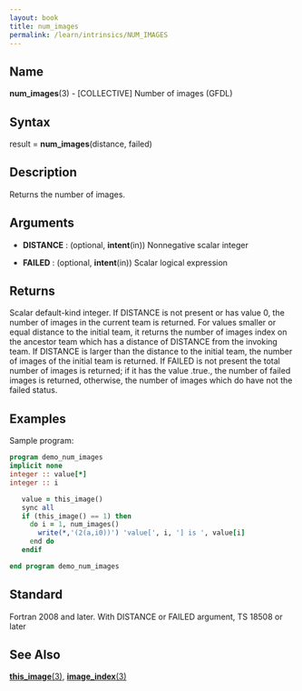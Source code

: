 ```yaml
---
layout: book
title: num_images
permalink: /learn/intrinsics/NUM_IMAGES
---
```

## __Name__

__num\_images__(3) - \[COLLECTIVE\] Number of images
(GFDL)

## __Syntax__

result = __num\_images__(distance, failed)

## __Description__

Returns the number of images.

## __Arguments__

  - __DISTANCE__
    : (optional, __intent__(in)) Nonnegative scalar integer

  - __FAILED__
    : (optional, __intent__(in)) Scalar logical expression

## __Returns__

Scalar default-kind integer. If DISTANCE is not present or has value 0,
the number of images in the current team is returned. For values smaller
or equal distance to the initial team, it returns the number of images
index on the ancestor team which has a distance of DISTANCE from the
invoking team. If DISTANCE is larger than the distance to the initial
team, the number of images of the initial team is returned. If FAILED is
not present the total number of images is returned; if it has the value
.true., the number of failed images is returned, otherwise, the number
of images which do have not the failed status.

## __Examples__

Sample program:

```fortran
program demo_num_images
implicit none
integer :: value[*]
integer :: i

   value = this_image()
   sync all
   if (this_image() == 1) then
     do i = 1, num_images()
       write(*,'(2(a,i0))') 'value[', i, '] is ', value[i]
     end do
   endif

end program demo_num_images
```

## __Standard__

Fortran 2008 and later. With DISTANCE or FAILED argument, TS 18508 or later

## __See Also__

[__this\_image__(3)](THIS_IMAGE),
[__image\_index__(3)](THIS_INDEX)
